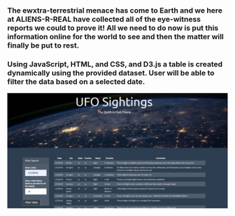 ### The ewxtra-terrestrial menace has come to Earth and we here at ALIENS-R-REAL have collected all of the eye-witness reports we could to prove it! All we need to do now is put this information online for the world to see and then the matter will finally be put to rest.

### Using JavaScript, HTML, and CSS, and D3.js a table is created dynamically using the provided dataset. User will be able to filter the data based on a selected date. 
<img src = "https://github.com/BanuNathan/javascript-challenge/blob/main/UFO-Level-2/static/images/Screenshot%20(86).png" >
